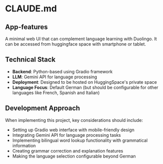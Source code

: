 # CLAUDE.md

## App-features
A minimal web UI that can complement language learning with Duolingo. It can be accessed from huggingface space with smartphone or tablet.

## Technical Stack
- **Backend**: Python-based using Gradio framework
- **LLM**: Gemini API for language processing
- **Deployment**: Designed to be hosted on HuggingSpace's private space
- **Language Focus**: Default German (but should be configurable for other languages like French, Spanish and Italian)

## Development Approach
When implementing this project, key considerations should include:
- Setting up Gradio web interface with mobile-friendly design
- Integrating Gemini API for language processing tasks
- Implementing bilingual word lookup functionality with grammatical information
- Creating grammar correction and explanation features
- Making the language selection configurable beyond German



